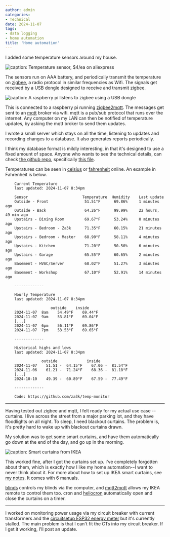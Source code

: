 ```yaml
---
author: admin
categories:
- Technical
date: 2024-11-07
tags:
- data logging
- home automation
title: 'Home automation'
---
```


I added some temperature sensors around my house.

![caption: Temperature sensor, $4/ea on aliexpress](temperature-sensor.jpg)

The sensors run on AAA battery, and periodically transmit the temperature on [zigbee](https://en.wikipedia.org/wiki/Zigbee), a radio protocol in similar frequencies as Wifi. The signals get received by a USB dongle designed to receive and transmit zigbee. 

![caption: A raspberry pi listens to zigbee using a USB dongle](zigbee-pi.jpg)

This is connected to a raspberry pi running [zigbee2mqtt](https://www.zigbee2mqtt.io/). The messages get sent to an [mqtt](https://man.archlinux.org/man/mqtt.7.en) broker via wifi. mqtt is a pub/sub protocol that runs over the internet. Any computer on my LAN can then be notified of temperature updates, by asking the mqtt broker to send them updates.

I wrote a small server which stays on all the time, listening to updates and recording changes to a database. It also generates reports periodically.

I think my database format is mildly interesting, in that it's designed to use a fixed amount of space. Anyone who wants to see the technical details, can check [the github repo](https://github.com/za3k/temp-monitor), specifically [this file](https://raw.githubusercontent.com/za3k/temp-monitor/refs/heads/master/database.py).

Temperatures can be seen in [celsius](https://status.za3k.com/house-temp.c.txt) or [fahrenheit](https://status.za3k.com/house-temp.f.txt) online. An example in Fahrenheit is below.

        Current Temperature
        last updated: 2024-11-07 8:34pm

        Sensor                        Temperature  Humidity    Last update
        Outside - Front                51.51°F      69.86%     1 minutes ago
        Outside - Back                 64.26°F      99.99%     22 hours, 49 min ago
        Upstairs - Dining Room         69.67°F      53.24%     0 minutes ago
        Upstairs - Bedroom - Za3k      71.35°F      60.15%     21 minutes ago
        Upstairs - Bedroom - Master    68.90°F      58.11%     4 minutes ago
        Upstairs - Kitchen             71.20°F      50.50%     6 minutes ago
        Upstairs - Garage              65.55°F      60.65%     2 minutes ago
        Basement - HVAC/Server         68.02°F      51.27%     3 minutes ago
        Basement - Workshop            67.10°F      52.91%     14 minutes ago

        -------------

        Hourly Temperature
        last updated: 2024-11-07 8:34pm

                        outside    inside     
        2024-11-07  8am    54.49°F    69.44°F   
        2024-11-07  9am    53.81°F    69.04°F   
        [...]
        2024-11-07  6pm    56.11°F    69.86°F   
        2024-11-07  7pm    53.53°F    69.65°F   

        -------------

        Historical highs and lows
        last updated: 2024-11-07 8:34pm

                    outside             inside              
        2024-11-07    51.51 -  64.15°F    67.06 -  81.54°F   
        2024-11-06    61.21 -  71.24°F    68.36 -  81.18°F   
        [...]
        2024-10-10    49.39 -  60.89°F    67.59 -  77.49°F   

        -------------

        Code: https://github.com/za3k/temp-monitor

---

Having tested out zigbee and mqtt, I felt ready for my actual use case -- curtains. I live across the street from a major parking lot, and they have floodlights on all night. To sleep, I need blackout curtains. The problem is, it's pretty hard to wake up with blackout curtains drawn.

My solution was to get some smart curtains, and have them automatically go down at the end of the day, and go up in the morning.

![caption: Smart curtains from IKEA](smart-curtains.jpg)

This worked fine, after I got the curtains set up. I've completely forgotten about them, which is exactly how I like my home automation--I want to never think about it. For more about how to set up IKEA smart curtains, see [my notes](2024-10-17-ikea.txt). It comes with 6 manuals.

[blinds](https://github.com/za3k/short-programs#blinds-mqtt2mqtt) controls my blinds via the computer, and [mqtt2mqtt](https://github.com/za3k/short-programs#blinds-mqtt2mqtt) allows my IKEA remote to control them too. cron and [heliocron](https://github.com/mfreeborn/heliocron) automatically open and close the curtains on a timer.

---

I worked on monitoring power usage via my circuit breaker with current transformers and the [circuitsetup ESP32 energy meter](https://circuitsetup.us/) but it's currently stalled. The main problem is that I can't fit the CTs into my circuit breaker. If I get it working, I'll post an update.

